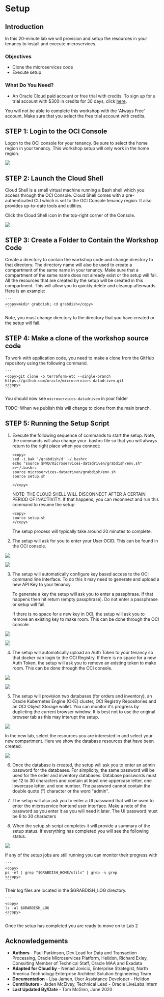 # Setup
## Introduction

In this 20-minute lab we will provision and setup the resources in your tenancy to install and execute microservices.  

### Objectives

* Clone the microservices code
* Execute setup

### What Do You Need?

* An Oracle Cloud paid account or free trial with credits. To sign up for a trial account with $300 in credits for 30 days, click [here](http://oracle.com/cloud/free).

You will not be able to complete this workshop with the 'Always Free' account. Make sure that you select the free trial account with credits.

## **STEP 1**: Login to the OCI Console

Logon to the OCI console for your tenancy.  Be sure to select the home region in your tenancy.  This workshop setup will only work in the home region.

  ![](images/home-region.png " ")
  
## **STEP 2**: Launch the Cloud Shell

Cloud Shell is a small virtual machine running a Bash shell which you access through the OCI Console. Cloud Shell comes with a pre-authenticated CLI which is set to the OCI Console tenancy region. It also provides up-to-date tools and utilities.

Click the Cloud Shell icon in the top-right corner of the Console.

  ![](images/open-cloud-shell.png " ")

## **STEP 3**: Create a Folder to Contain the Workshop Code

Create a directory to contain the workshop code and change directory to that directory.  The directory name will also be used to create a compartment of the same name in your tenancy.  Make sure that a compartment of the same name does not already exist or the setup will fail.  All the resources that are created by the setup will be created in this compartment.  This will allow you to quickly delete and cleanup afterwards.  Here is an example:

    ```
    <copy>mkdir grabdish; cd grabdish</copy>
    ```

Note, you must change directory to the directory that you have created or the setup will fail.

## **STEP 4**: Make a clone of the workshop source code

To work with application code, you need to make a clone from the GitHub repository using the following command. 

    ```
    <copy>git clone -b terraform-etc --single-branch https://github.com/oracle/microservices-datadriven.git
    </copy>
    ```

You should now see `microservices-datadriven` in your folder

TODO: When we publish this will change to clone from the main branch.

## **STEP 5**: Running the Setup Script

1. Execute the following sequence of commands to start the setup.  Note, the commands will also change your .bashrc file so that you will always return to the right place when you connect:

    ```
    <copy>
    sed -i.bak '/grabdish/d' ~/.bashrc
    echo "source $PWD/microservices-datadriven/grabdish/env.sh" >>~/.bashrc
    source microservices-datadriven/grabdish/env.sh
    source setup.sh

    </copy>
    ```
   
   NOTE: THE CLOUD SHELL WILL DISCONNECT AFTER A CERTAIN PERIOD OF INACTIVITY. If that happens, you can reconnect and run this command to resume the setup:

    ```
    <copy>
    source setup.sh
    </copy>
    ```

   The setup process will typically take around 20 minutes to complete.  

2. The setup will ask for you to enter your User OCID.  This can be found in the OCI console.


  ![](images/get-user-ocid.png " ")

  ![](images/example-user-ocid.png " ")

3. The setup will automatically configure key based access to the OCI command line interface.  To do this it may need to generate and upload a new API Key to your tenancy.  

   To generate a key the setup will ask you to enter a passphrase.  If that happens then hit return (empty passphrase).  Do not enter a passphrase or setup will fail.
   
   If there is no space for a new key in OCI, the setup will ask you to remove an existing key to make room.  This can be done through the OCI console.

  ![](images/get-user-ocid.png " ")

  ![](images/delete-api-key.png " ")

4. The setup will automatically upload an Auth Token to your tenancy so that docker can login to the OCI Registry.  If there is no space for a new Auth Token, the setup will ask you to remove an existing token to make room.  This can be done through the OCI console.

  ![](images/get-user-ocid.png " ")

  ![](images/delete-auth-token.png " ")

5. The setup will provision two databases (for orders and inventory), an Oracle Kubernetes Engine (OKE) cluster, OCI Registry Repositories and an OCI Object Storage wallet.  You can monitor it's progress by duplicting the current browser window.  It is best not to use the original browser tab as this may interupt the setup.

  ![](images/duplicate-browser-tab.png " ")

   In the new tab, select the resources you are interested in and select your new compartment.  Here we show the database resources that have been created.

  ![](images/select-compartment.png " ")

6. Once the database is created, the setup will ask you to enter an admin password for the databases.  For simplicity, the same password will be used for the order and inventory databases.  Database passwords must be 12 to 30 characters and contain at least one uppercase letter, one lowercase letter, and one number. The password cannot contain the double quote (") character or the word "admin".

7. The setup will also ask you to enter a UI password that will be used to enter the microservice frontend user interface.  Make a note of the password as you enter it as you will need it later.  The UI password must be 8 to 30 characters

8. When the setup.sh script completes it will provide a summary of the setup status.  If everything has completed you will see the following status.

  ![](images/all-done.png " ")

   If any of the setup jobs are still running you can monitor their progress with 

    ```
    <copy>
    ps -ef | grep "$GRABDISH_HOME/utils" | grep -v grep
    </copy>
    ```

   Their log files are located in the $GRABDISH_LOG directory.

    ```
    <copy>
    ls -al $GRABDISH_LOG
    </copy>
    ```

   Once the setup has completed you are ready to move on to Lab 2

## Acknowledgements

* **Authors** - Paul Parkinson, Dev Lead for Data and Transaction Processing, Oracle Microservices Platform, Helidon, 
  Richard Exley, Consulting Member of Technical Staff, Oracle MAA and Exadata
* **Adapted for Cloud by** - Nenad Jovicic, Enterprise Strategist, North America Technology Enterprise Architect Solution Engineering Team
* **Documentation** - Lisa Jamen, User Assistance Developer - Helidon
* **Contributors** - Jaden McElvey, Technical Lead - Oracle LiveLabs Intern
* **Last Updated By/Date** - Tom McGinn, June 2020


